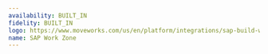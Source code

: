 ```yaml
---
availability: BUILT_IN
fidelity: BUILT_IN
logo: https://www.moveworks.com/us/en/platform/integrations/sap-build-work-zone/_jcr_content/_cq_featuredimage.coreimg.png/1738937349489/sap-build-work-zone-access-integration-logo-primary-t.png
name: SAP Work Zone
---
```

